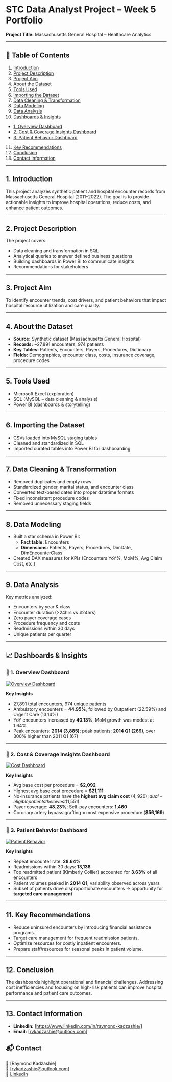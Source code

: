 # STC Data Analyst Project – Week 5 Portfolio  
**Project Title:** Massachusetts General Hospital – Healthcare Analytics  

---

## 📑 Table of Contents  
1. [Introduction](#1-introduction)  
2. [Project Description](#2-project-description)  
3. [Project Aim](#3-project-aim)  
4. [About the Dataset](#4-about-the-dataset)  
5. [Tools Used](#5-tools-used)  
6. [Importing the Dataset](#6-importing-the-dataset)  
7. [Data Cleaning & Transformation](#7-data-cleaning--transformation)  
8. [Data Modeling](#8-data-modeling)  
9. [Data Analysis](#9-data-analysis)  
10. [Dashboards & Insights](#-dashboards--insights)  
   - [1. Overview Dashboard](#-1-overview-dashboard)  
   - [2. Cost & Coverage Insights Dashboard](#-2-cost--coverage-insights-dashboard)  
   - [3. Patient Behavior Dashboard](#-3-patient-behavior-dashboard)  
11. [Key Recommendations](#11-key-recommendations)  
12. [Conclusion](#12-conclusion)  
13. [Contact Information](#13-contact-information) 

---

## 1. Introduction  
This project analyzes synthetic patient and hospital encounter records from Massachusetts General Hospital (2011–2022). The goal is to provide actionable insights to improve hospital operations, reduce costs, and enhance patient outcomes.  

---

## 2. Project Description  
The project covers:  
- Data cleaning and transformation in SQL  
- Analytical queries to answer defined business questions  
- Building dashboards in Power BI to communicate insights  
- Recommendations for stakeholders  

---

## 3. Project Aim  
To identify encounter trends, cost drivers, and patient behaviors that impact hospital resource utilization and care quality.  

---

## 4. About the Dataset  
- **Source:** Synthetic dataset (Massachusetts General Hospital)  
- **Records:** ~27,891 encounters, 974 patients  
- **Key Tables:** Patients, Encounters, Payers, Procedures, Dictionary  
- **Fields:** Demographics, encounter class, costs, insurance coverage, procedure codes  

---

## 5. Tools Used  
- Microsoft Excel (exploration)  
- SQL (MySQL – data cleaning & analysis)  
- Power BI (dashboards & storytelling)  

---

## 6. Importing the Dataset  
- CSVs loaded into MySQL staging tables  
- Cleaned and standardized in SQL  
- Imported curated tables into Power BI for dashboarding  

---

## 7. Data Cleaning & Transformation  
- Removed duplicates and empty rows  
- Standardized gender, marital status, and encounter class  
- Converted text-based dates into proper datetime formats  
- Fixed inconsistent procedure codes  
- Removed unnecessary staging fields  

---

## 8. Data Modeling  
- Built a star schema in Power BI:  
  - **Fact table:** Encounters  
  - **Dimensions:** Patients, Payers, Procedures, DimDate, DimEncounterClass  
- Created DAX measures for KPIs (Encounters YoY%, MoM%, Avg Claim Cost, etc.)  

---

## 9. Data Analysis  
Key metrics analyzed:  
- Encounters by year & class  
- Encounter duration (>24hrs vs ≤24hrs)  
- Zero payer coverage cases  
- Procedure frequency and costs  
- Readmissions within 30 days  
- Unique patients per quarter  

---

## 📈 Dashboards & Insights  

### 🔹 1. Overview Dashboard  
[![Overview Dashboard](images/Overview%20page.png)](images/Overview%20page.png) 

**Key Insights**  
- 27,891 total encounters, 974 unique patients  
- Ambulatory encounters = **44.95%**, followed by Outpatient (22.59%) and Urgent Care (13.14%)  
- YoY encounters increased by **40.13%**, MoM growth was modest at 1.64%  
- Peak encounters: **2014 (3,885)**; peak patients: **2014 Q1 (269)**, over 300% higher than 2011 Q1 (67)  

---

### 🔹 2. Cost & Coverage Insights Dashboard  
[![Cost Dashboard](images/Cost%20Insight.png)](images/Cost%20Insight.png)

**Key Insights**  
- Avg base cost per procedure = **$2,092**  
- Highest avg base cost procedure = **$21,111**  
- No-insurance patients have the **highest avg claim cost** ($4,920); dual-eligible patients the lowest ($1,551)  
- Payer coverage: **48.23%**; Self-pay encounters: **1,460**  
- Coronary artery bypass grafting = most expensive procedure (**$56,169**)  

---

### 🔹 3. Patient Behavior Dashboard  
[![Patient Behavior](images/patients_behavior.png)](images/patients_behavior.png) 

**Key Insights**  
- Repeat encounter rate: **28.64%**  
- Readmissions within 30 days: **13,138**  
- Top readmitted patient (Kimberly Collier) accounted for **3.63%** of all encounters  
- Patient volumes peaked in **2014 Q1**; variability observed across years  
- Subset of patients drive disproportionate encounters → opportunity for **targeted care management**  

---

## 11. Key Recommendations  
- Reduce uninsured encounters by introducing financial assistance programs.  
- Target care management for frequent readmission patients.  
- Optimize resources for costly inpatient encounters.  
- Prepare staff/resources for seasonal peaks in patient volume.  

---

## 12. Conclusion  
The dashboards highlight operational and financial challenges. Addressing cost inefficiencies and focusing on high-risk patients can improve hospital performance and patient care outcomes.  

---

## 13. Contact Information  
- **LinkedIn:** [https://www.linkedin.com/in/raymond-kadzashie/]  
- **Email:** [rykadzashie@outlook.com]  


## 📬 Contact
👤 [Raymond Kadzashie]  
📧 [rykadzashie@outlook.com]  
💼 [LinkedIn](https://www.linkedin.com/in/raymond-kadzashie/) 
